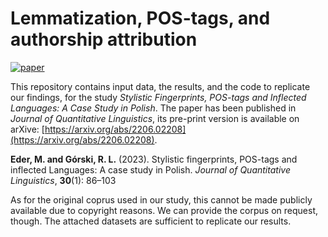 # Lemmatization, POS-tags, and authorship attribution

[![paper](https://img.shields.io/badge/arXiv-2104.06324-green)](https://arxiv.org/abs/2104.06324)

This repository contains input data, the results, and the code to replicate our findings, for the study _Stylistic Fingerprints, POS-tags and Inflected Languages: A Case Study in Polish_. The paper has been published in _Journal of Quantitative Linguistics_, its pre-print version is available on arXive: [https://arxiv.org/abs/2206.02208](https://arxiv.org/abs/2206.02208). 

**Eder, M. and Górski, R. L.** (2023). Stylistic fingerprints, POS-tags and inflected Languages: A case study in Polish. _Journal of Quantitative Linguistics_, **30**(1): 86–103

As for the original coprus used in our study, this cannot be made publicly available due to copyright reasons. We can provide the corpus on request, though. The attached datasets are sufficient to replicate our results. 

